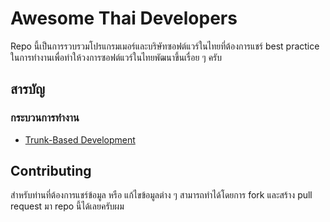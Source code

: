# Awesome Thai Developers

Repo นี้เป็นการรวบรวมโปรแกรมเมอร์และบริษัทซอฟต์แวร์ในไทยที่ต้องการแชร์ best practice ในการทำงานเพื่อทำให้วงการซอฟต์แวร์ในไทยพัฒนาขึ้นเรื่อย ๆ ครับ

## สารบัญ

### กระบวนการทำงาน
- [Trunk-Based Development](trunk-based-development.md)

## Contributing

สำหรับท่านที่ต้องการแชร์ข้อมูล หรือ แก้ไขข้อมูลต่าง ๆ สามารถทำได้โดยการ fork และสร้าง pull request มา repo นี้ได้เลยครับผม
